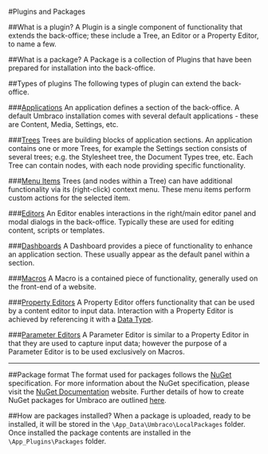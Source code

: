 #Plugins and Packages

##What is a plugin?
A Plugin is a single component of functionality that extends the back-office; these include a Tree, an Editor or a Property Editor, to name a few.

##What is a package?
A Package is a collection of Plugins that have been prepared for installation into the back-office.

##Types of plugins
The following types of plugin can extend the back-office.

###[Applications](Applications.md)
An application defines a section of the back-office. A default Umbraco installation comes with several default applications - these are Content, Media, Settings, etc.

###[Trees](Trees.md)
Trees are building blocks of application sections. An application contains one or more Trees, for example the Settings section consists of several trees; e.g. the Stylesheet tree, the Document Types tree, etc.  Each Tree can contain nodes, with each node providing specific functionality.

###[Menu Items](MenuItems.md)
Trees (and nodes within a Tree) can have additional functionality via its (right-click) context menu. These menu items perform custom actions for the selected item.

###[Editors](Editors.md)
An Editor enables interactions in the right/main editor panel and modal dialogs in the back-office. Typically these are used for editing content, scripts or templates.

###[Dashboards](Dashboards.md)
A Dashboard provides a piece of functionality to enhance an application section. These usually appear as the default panel within a section.

###[Macros](Macros.md)
A Macro is a contained piece of functionality, generally used on the front-end of a website.

###[Property Editors](PropertyEditors.md)
A Property Editor offers functionality that can be used by a content editor to input data. Interaction with a Property Editor is achieved by referencing it with a [Data Type](null).

###[Parameter Editors](ParameterEditors.md)
A Parameter Editor is similar to a Property Editor in that they are used to capture input data; however the purpose of a Parameter Editor is to be used exclusively on Macros.

***

##Package format
The format used for packages follows the [NuGet](http://nuget.org) specification. For more information about the NuGet specification, please visit the [NuGet Documentation](http://docs.nuget.org) website. Further details of how to create NuGet packages for Umbraco are outlined [here](#TBC).

##How are packages installed?
When a package is uploaded, ready to be installed, it will be stored in the `\App_Data\Umbraco\LocalPackages` folder. Once installed the package contents are installed in the `\App_Plugins\Packages` folder.